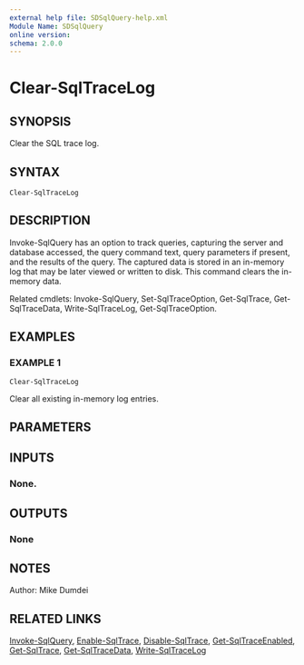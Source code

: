 ```yaml
---
external help file: SDSqlQuery-help.xml
Module Name: SDSqlQuery
online version:
schema: 2.0.0
---
```


# Clear-SqlTraceLog

## SYNOPSIS
Clear the SQL trace log.

## SYNTAX

```
Clear-SqlTraceLog
```

## DESCRIPTION
Invoke-SqlQuery has an option to track queries, capturing the server and database accessed, the query command text, query parameters if present, and the results of the query. The captured data is stored in an in-memory log that may be later viewed or written to disk. This command clears the in-memory data.

Related cmdlets: Invoke-SqlQuery, Set-SqlTraceOption, Get-SqlTrace, Get-SqlTraceData, Write-SqlTraceLog, Get-SqlTraceOption.

## EXAMPLES

### EXAMPLE 1
```
Clear-SqlTraceLog
```

Clear all existing in-memory log entries.

## PARAMETERS

## INPUTS

### None.
## OUTPUTS

### None
## NOTES
Author: Mike Dumdei

## RELATED LINKS
[Invoke-SqlQuery](.\Invoke-SqlQuery.md), [Enable-SqlTrace](.\Enable-SqlTrace.md), [Disable-SqlTrace](.\Disable-SqlTrace.md), [Get-SqlTraceEnabled](.\Get-SqlTraceEnabled.md), [Get-SqlTrace](.\Get-SqlTrace.md), [Get-SqlTraceData](.\Get-SqlTraceData.md), [Write-SqlTraceLog](.\Write-SqlTraceLog.md)


